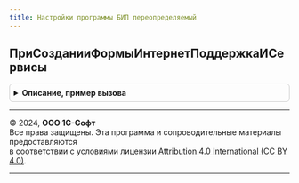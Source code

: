 ```yaml
---
title: Настройки программы БИП переопределяемый
---
```



## ПриСозданииФормыИнтернетПоддержкаИСервисы
<details style="margin: 1em 0; padding: 0.5em; border: 1px solid #ccc; border-radius: 6px;">

<summary style="font-weight: bold; cursor: pointer;">Описание, пример вызова</summary>

```bsl

// Предназначена для внесения изменений в форму ИнтернетПоддержкаИСервисы обработки ПанельАдминистрированияБИП без
// снятия формы с поддержки.
//
// Параметры:
//  Форма - см. Обработка.ПанельАдминистрированияБИП.Форма.ИнтернетПоддержкаИСервисы
//
Процедура ПриСозданииФормыИнтернетПоддержкаИСервисы(Форма) Экспорт
```

Пример вызова
```bsl
НастройкиПрограммыБИППереопределяемый.ПриСозданииФормыИнтернетПоддержкаИСервисы(Форма) 
```
</details>

---

© 2024, **ООО 1С-Софт**  
Все права защищены. Эта программа и сопроводительные материалы предоставляются  
в соответствии с условиями лицензии [Attribution 4.0 International (CC BY 4.0)](https://creativecommons.org/licenses/by/4.0/legalcode).

---

